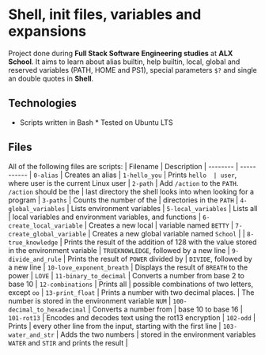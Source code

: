 # Shell, init files, variables and expansions
Project done during **Full Stack Software Engineering studies** at **ALX School**. It aims to learn about alias 
builtin, help builtin, local, global and reserved variables (PATH, HOME and PS1), special parameters `$?` and 
single an double quotes in **Shell**.
## Technologies
* Scripts written in Bash * Tested on Ubuntu LTS
## Files
All of the following files are scripts:
| Filename | Description | -------- | ----------- | `0-alias` | Creates an alias | `1-hello_you` | Prints `hello 
| user`, where user is the current Linux user | `2-path` | Add `/action` to the `PATH`. `/action` should be the 
| last directory the shell looks into when looking for a program | `3-paths` | Counts the number of the 
| directories in the `PATH` | `4-global_variables` | Lists environment variables | `5-local_variables` | Lists all 
| local variables and environment variables, and functions | `6-create_local_variable` | Creates a new local 
| variable named `BETTY` | `7-create_global_variable` | Creates a new global variable named `School` | 
| `8-true_knowledge` | Prints the result of the addition of 128 with the value stored in the environment variable 
| `TRUEKNOWLEDGE`, followed by a new line | `9-divide_and_rule` | Prints the result of `POWER` divided by 
| `DIVIDE`, followed by a new line | `10-love_exponent_breath` | Displays the result of `BREATH` to the power 
| `LOVE` | `11-binary_to_decimal` | Converts a number from base 2 to base 10 | `12-combinations` | Prints all 
| possible combinations of two letters, except `oo` | `13-print_float` | Prints a number with two decimal places. 
| The number is stored in the environment variable `NUM` | `100-decimal_to_hexadecimal` | Converts a number from 
| base 10 to base 16 | `101-rot13` | Encodes and decodes text using the rot13 encryption | `102-odd` | Prints 
| every other line from the input, starting with the first line | `103-water_and_str` | Adds the two numbers 
| stored in the environment variables `WATER` and `STIR` and prints the result |
